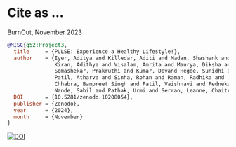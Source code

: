 # Cite as ...

BurnOut,
November 2023

```bibtex
@MISC{g52:Project3,
  title     = {PULSE: Experience a Healthy Lifestyle!},
  author    = {Iyer, Aditya and Killedar, Aditi and Madan, Shashank and Srinivasan, Srinath and
               Kiran, Adithya and Visalam, Amrita and Maurya, Diksha and Joji, Sharon and 
               Somashekar, Prakruthi and Kumar, Devand Hegde, Sunidhi and J, Atharva and 
               Patil, Atharva and Sinha, Rohan and Raman, Radhika and
               Chhabra, Banpreet Singh and Patil, Vaishnavi and Pednekar, Shivam and 
               Nande, Sahil and Pathak, Urmi and Serrao, Leanne, Chaitralee Datar, Ananya Patankar, Yash Shah},
  DOI 	    = {10.5281/zenodo.10208054},
  publisher = {Zenodo},
  year      = {2024},
  month     = {November}
}

```
[![DOI](https://zenodo.org/badge/714758791.svg)](https://zenodo.org/doi/10.5281/zenodo.10208054)
